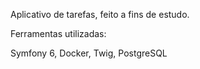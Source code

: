 Aplicativo de tarefas, feito a fins de estudo.

Ferramentas utilizadas:

Symfony 6, Docker, Twig, PostgreSQL
